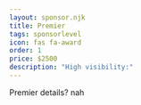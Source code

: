 ```yaml
---
layout: sponsor.njk
title: Premier
tags: sponsorlevel
icon: fas fa-award
order: 1
price: $2500
description: "High visibility:"
---
```


Premier details? nah